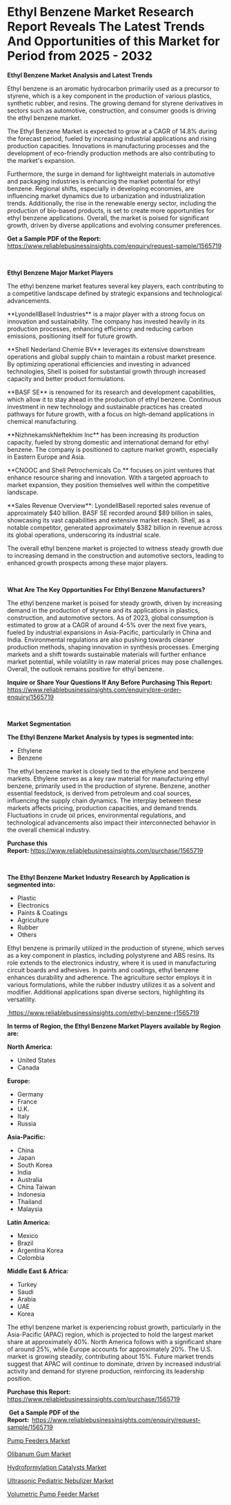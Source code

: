 <p><h1>Ethyl Benzene Market Research Report Reveals The Latest Trends And Opportunities of this Market for Period from 2025 - 2032</h1></p><p><strong>Ethyl Benzene Market Analysis and Latest Trends</strong></p>
<p><p>Ethyl benzene is an aromatic hydrocarbon primarily used as a precursor to styrene, which is a key component in the production of various plastics, synthetic rubber, and resins. The growing demand for styrene derivatives in sectors such as automotive, construction, and consumer goods is driving the ethyl benzene market. </p><p>The Ethyl Benzene Market is expected to grow at a CAGR of 14.8% during the forecast period, fueled by increasing industrial applications and rising production capacities. Innovations in manufacturing processes and the development of eco-friendly production methods are also contributing to the market's expansion. </p><p>Furthermore, the surge in demand for lightweight materials in automotive and packaging industries is enhancing the market potential for ethyl benzene. Regional shifts, especially in developing economies, are influencing market dynamics due to urbanization and industrialization trends. Additionally, the rise in the renewable energy sector, including the production of bio-based products, is set to create more opportunities for ethyl benzene applications. Overall, the market is poised for significant growth, driven by diverse applications and evolving consumer preferences.</p></p>
<p><strong>Get a Sample PDF of the Report:&nbsp;</strong> <a href="https://www.reliablebusinessinsights.com/enquiry/request-sample/1565719?utm_campaign=1113&utm_medium=2&utm_source=Github&utm_content=ia&utm_term=31032025&utm_id=ethyl-benzene">https://www.reliablebusinessinsights.com/enquiry/request-sample/1565719</a></p>
<p>&nbsp;</p>
<p><strong>Ethyl Benzene Major Market Players</strong></p>
<p><p>The ethyl benzene market features several key players, each contributing to a competitive landscape defined by strategic expansions and technological advancements. </p><p>**LyondellBasell Industries** is a major player with a strong focus on innovation and sustainability. The company has invested heavily in its production processes, enhancing efficiency and reducing carbon emissions, positioning itself for future growth. </p><p>**Shell Nederland Chemie BV** leverages its extensive downstream operations and global supply chain to maintain a robust market presence. By optimizing operational efficiencies and investing in advanced technologies, Shell is poised for substantial growth through increased capacity and better product formulations.</p><p>**BASF SE** is renowned for its research and development capabilities, which allow it to stay ahead in the production of ethyl benzene. Continuous investment in new technology and sustainable practices has created pathways for future growth, with a focus on high-demand applications in chemical manufacturing.</p><p>**NizhnekamskNeftekhim Inc** has been increasing its production capacity, fueled by strong domestic and international demand for ethyl benzene. The company is positioned to capture market growth, especially in Eastern Europe and Asia.</p><p>**CNOOC and Shell Petrochemicals Co.** focuses on joint ventures that enhance resource sharing and innovation. With a targeted approach to market expansion, they position themselves well within the competitive landscape.</p><p>**Sales Revenue Overview**: LyondellBasell reported sales revenue of approximately $40 billion. BASF SE recorded around $89 billion in sales, showcasing its vast capabilities and extensive market reach. Shell, as a notable competitor, generated approximately $382 billion in revenue across its global operations, underscoring its industrial scale. </p><p>The overall ethyl benzene market is projected to witness steady growth due to increasing demand in the construction and automotive sectors, leading to enhanced growth prospects among these major players.</p></p>
<p>&nbsp;</p>
<p><strong>What Are The Key Opportunities For Ethyl Benzene Manufacturers?</strong></p>
<p><p>The ethyl benzene market is poised for steady growth, driven by increasing demand in the production of styrene and its applications in plastics, construction, and automotive sectors. As of 2023, global consumption is estimated to grow at a CAGR of around 4-5% over the next five years, fueled by industrial expansions in Asia-Pacific, particularly in China and India. Environmental regulations are also pushing towards cleaner production methods, shaping innovation in synthesis processes. Emerging markets and a shift towards sustainable materials will further enhance market potential, while volatility in raw material prices may pose challenges. Overall, the outlook remains positive for ethyl benzene.</p></p>
<p><strong>Inquire or Share Your Questions If Any Before Purchasing This Report:</strong> <a href="https://www.reliablebusinessinsights.com/enquiry/pre-order-enquiry/1565719?utm_campaign=1113&utm_medium=2&utm_source=Github&utm_content=ia&utm_term=31032025&utm_id=ethyl-benzene">https://www.reliablebusinessinsights.com/enquiry/pre-order-enquiry/1565719</a></p>
<p>&nbsp;</p>
<p><strong>Market Segmentation</strong></p>
<p><strong>The Ethyl Benzene Market Analysis by types is segmented into:</strong></p>
<p><ul><li>Ethylene</li><li>Benzene</li></ul></p>
<p><p>The ethyl benzene market is closely tied to the ethylene and benzene markets. Ethylene serves as a key raw material for manufacturing ethyl benzene, primarily used in the production of styrene. Benzene, another essential feedstock, is derived from petroleum and coal sources, influencing the supply chain dynamics. The interplay between these markets affects pricing, production capacities, and demand trends. Fluctuations in crude oil prices, environmental regulations, and technological advancements also impact their interconnected behavior in the overall chemical industry.</p></p>
<p><strong>Purchase this Report:&nbsp;</strong><a href="https://www.reliablebusinessinsights.com/purchase/1565719?utm_campaign=1113&utm_medium=2&utm_source=Github&utm_content=ia&utm_term=31032025&utm_id=ethyl-benzene">https://www.reliablebusinessinsights.com/purchase/1565719</a></p>
<p>&nbsp;</p>
<p><strong>The Ethyl Benzene Market Industry Research by Application is segmented into:</strong></p>
<p><ul><li>Plastic</li><li>Electronics</li><li>Paints & Coatings</li><li>Agriculture</li><li>Rubber</li><li>Others</li></ul></p>
<p><p>Ethyl benzene is primarily utilized in the production of styrene, which serves as a key component in plastics, including polystyrene and ABS resins. Its role extends to the electronics industry, where it is used in manufacturing circuit boards and adhesives. In paints and coatings, ethyl benzene enhances durability and adherence. The agriculture sector employs it in various formulations, while the rubber industry utilizes it as a solvent and modifier. Additional applications span diverse sectors, highlighting its versatility.</p></p>
<p><a href="https://www.reliablebusinessinsights.com/ethyl-benzene-r1565719?utm_campaign=1113&utm_medium=2&utm_source=Github&utm_content=ia&utm_term=31032025&utm_id=ethyl-benzene">&nbsp;https://www.reliablebusinessinsights.com/ethyl-benzene-r1565719</a></p>
<p><strong>In terms of Region, the Ethyl Benzene Market Players available by Region are:</strong></p>
<p>
    <p> <strong> North America: </strong>
        <ul>
            <li>United States</li>
            <li>Canada</li>
        </ul>
        </p> 
    <p> <strong> Europe: </strong>
        <ul>
            <li>Germany</li>
            <li>France</li>
            <li>U.K.</li>
            <li>Italy</li>
            <li>Russia</li>
        </ul>
        </p> 
    <p> <strong> Asia-Pacific: </strong>
        <ul>
            <li>China</li>
            <li>Japan</li>
            <li>South Korea</li>
            <li>India</li>
            <li>Australia</li>
            <li>China Taiwan</li>
            <li>Indonesia</li>
            <li>Thailand</li>
            <li>Malaysia</li>
        </ul>
        </p> 
    <p> <strong> Latin America: </strong>
        <ul>
            <li>Mexico</li>
            <li>Brazil</li>
            <li>Argentina Korea</li>
            <li>Colombia</li>
        </ul>
        </p> 
    <p> <strong> Middle East & Africa: </strong>
        <ul>
            <li>Turkey</li>
            <li>Saudi</li>
            <li>Arabia</li>
            <li>UAE</li>
            <li>Korea</li>
        </ul>
    </p>
    </p>
<p><p>The ethyl benzene market is experiencing robust growth, particularly in the Asia-Pacific (APAC) region, which is projected to hold the largest market share at approximately 40%. North America follows with a significant share of around 25%, while Europe accounts for approximately 20%. The U.S. market is growing steadily, contributing about 15%. Future market trends suggest that APAC will continue to dominate, driven by increased industrial activity and demand for styrene production, reinforcing its leadership position.</p></p>
<p><strong>Purchase this Report: </strong><a href="https://www.reliablebusinessinsights.com/purchase/1565719?utm_campaign=1113&utm_medium=2&utm_source=Github&utm_content=ia&utm_term=31032025&utm_id=ethyl-benzene">https://www.reliablebusinessinsights.com/purchase/1565719</a></p>
<p>&nbsp;<strong>Get a Sample PDF of the Report:&nbsp;&nbsp;</strong><a href="https://www.reliablebusinessinsights.com/enquiry/request-sample/1565719?utm_campaign=1113&utm_medium=2&utm_source=Github&utm_content=ia&utm_term=31032025&utm_id=ethyl-benzene">https://www.reliablebusinessinsights.com/enquiry/request-sample/1565719</a></p>
<p><strong></strong></p>
<p><p><a href="https://www.linkedin.com/pulse/deep-dive-pump-feeders-market-growth-93-cagr-key-factors-forecast-ox2tf?utm_campaign=1113&utm_medium=2&utm_source=Github&utm_content=ia&utm_term=31032025&utm_id=ethyl-benzene">Pump Feeders Market</a></p><p><a href="https://github.com/sarialahipff/Market-Research-Report-List-1/blob/main/olibanum-gum-market.md?utm_campaign=1113&utm_medium=2&utm_source=Github&utm_content=ia&utm_term=31032025&utm_id=ethyl-benzene">Olibanum Gum Market</a></p><p><a href="https://github.com/edderkoliso1/Market-Research-Report-List-1/blob/main/hydroformylation-catalysts-market.md?utm_campaign=1113&utm_medium=2&utm_source=Github&utm_content=ia&utm_term=31032025&utm_id=ethyl-benzene">Hydroformylation Catalysts Market</a></p><p><a href="https://www.linkedin.com/pulse/market-demand-revenue-growth-ultrasonic-pediatric-nebulizer-c0wyc?utm_campaign=1113&utm_medium=2&utm_source=Github&utm_content=ia&utm_term=31032025&utm_id=ethyl-benzene">Ultrasonic Pediatric Nebulizer Market</a></p><p><a href="https://www.linkedin.com/pulse/volumetric-pump-feeder-market-growth-competitive-landscape-wumac?utm_campaign=1113&utm_medium=2&utm_source=Github&utm_content=ia&utm_term=31032025&utm_id=ethyl-benzene">Volumetric Pump Feeder Market</a></p></p>
